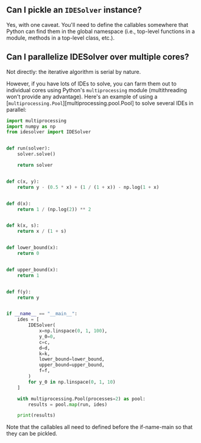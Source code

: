 ## Can I pickle an ``IDESolver`` instance?

Yes, with one caveat.
You'll need to define the callables somewhere that Python can find them in the global namespace (i.e., top-level functions in a module, methods in a top-level class, etc.).

## Can I parallelize IDESolver over multiple cores?

Not directly: the iterative algorithm is serial by nature.

However, if you have lots of IDEs to solve, you can farm them out to individual cores using Python's `multiprocessing` module (multithreading won't provide any advantage).
Here's an example of using a [`multiprocessing.Pool`][multiprocessing.pool.Pool] to solve several IDEs in parallel:

```python
import multiprocessing
import numpy as np
from idesolver import IDESolver


def run(solver):
    solver.solve()

    return solver


def c(x, y):
    return y - (0.5 * x) + (1 / (1 + x)) - np.log(1 + x)


def d(x):
    return 1 / (np.log(2)) ** 2


def k(x, s):
    return x / (1 + s)


def lower_bound(x):
    return 0


def upper_bound(x):
    return 1


def f(y):
    return y


if __name__ == "__main__":
    ides = [
        IDESolver(
            x=np.linspace(0, 1, 100),
            y_0=0,
            c=c,
            d=d,
            k=k,
            lower_bound=lower_bound,
            upper_bound=upper_bound,
            f=f,
        )
        for y_0 in np.linspace(0, 1, 10)
    ]

    with multiprocessing.Pool(processes=2) as pool:
        results = pool.map(run, ides)

    print(results)
```

Note that the callables all need to defined before the if-name-main so that they can be pickled.
